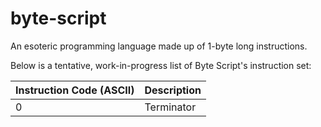 # byte-script
An esoteric programming language made up of 1-byte long instructions.

Below is a tentative, work-in-progress list of Byte Script's instruction set:

|Instruction Code (ASCII)|Description|
|------------------------|-----------|
|0                       |Terminator |

